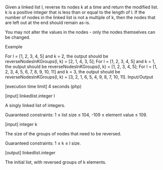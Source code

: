 Given a linked list l, reverse its nodes k at a time and return the modified list. k is a positive integer that is less than or equal to the length of l. If the number of nodes in the linked list is not a multiple of k, then the nodes that are left out at the end should remain as-is.

You may not alter the values in the nodes - only the nodes themselves can be changed.

Example

For l = [1, 2, 3, 4, 5] and k = 2, the output should be
reverseNodesInKGroups(l, k) = [2, 1, 4, 3, 5];
For l = [1, 2, 3, 4, 5] and k = 1, the output should be
reverseNodesInKGroups(l, k) = [1, 2, 3, 4, 5];
For l = [1, 2, 3, 4, 5, 6, 7, 8, 9, 10, 11] and k = 3, the output should be
reverseNodesInKGroups(l, k) = [3, 2, 1, 6, 5, 4, 9, 8, 7, 10, 11].
Input/Output

[execution time limit] 4 seconds (php)

[input] linkedlist.integer l

A singly linked list of integers.

Guaranteed constraints:
1 ≤ list size ≤ 104,
-109 ≤ element value ≤ 109.

[input] integer k

The size of the groups of nodes that need to be reversed.

Guaranteed constraints:
1 ≤ k ≤ l size.

[output] linkedlist.integer

The initial list, with reversed groups of k elements.
